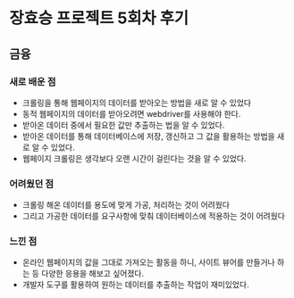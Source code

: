 # 장효승 프로젝트 5회차 후기

## 금융

### 새로 배운 점
- 크롤링을 통해 웹페이지의 데이터를 받아오는 방법을 새로 알 수 있었다
- 동적 웹페이지의 데이터를 받아오려면 webdriver를 사용해야 한다.
- 받아온 데이터 중에서 필요한 값만 추출하는 법을 알 수 있었다.
- 받아온 데이터를 통해 데이터베이스에 저장, 갱신하고 그 값을 활용하는 방법을 새로 알 수 있었다.
- 웹페이지 크롤링은 생각보다 오랜 시간이 걸린다는 것을 알 수 있었다.

### 어려웠던 점
- 크롤링 해온 데이터를 용도에 맞게 가공, 처리하는 것이 어려웠다
- 그리고 가공한 데이터를 요구사항에 맞춰 데이터베이스에 적용하는 것이 어려웠다

### 느낀 점
- 온라인 웹페이지의 값을 그대로 가져오는 활동을 하니, 사이트 뷰어를 만들거나 하는 등 다양한 응용을 해보고 싶어졌다.
- 개발자 도구를 활용하여 원하는 데이터를 추출하는 작업이 재미있었다.